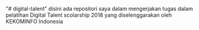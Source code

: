 "# digital-talent" disini ada repositori saya dalam mengerjakan tugas dalam pelatihan Digital Talent scolarship 2018 yang diselenggarakan oleh KEKOMINFO Indonesia 
